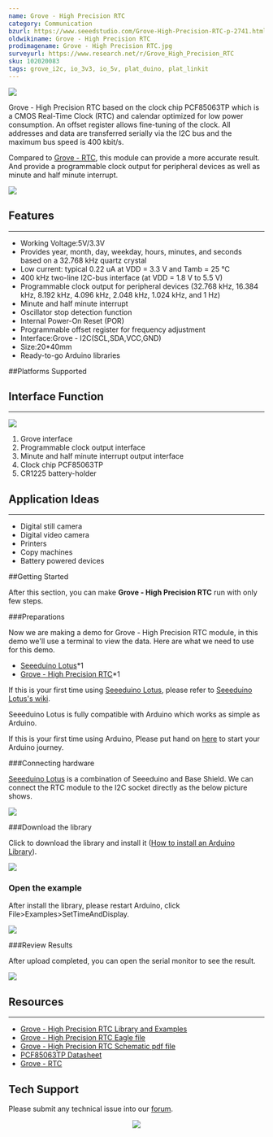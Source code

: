 ```yaml
---
name: Grove - High Precision RTC
category: Communication
bzurl: https://www.seeedstudio.com/Grove-High-Precision-RTC-p-2741.html
oldwikiname: Grove - High Precision RTC
prodimagename: Grove - High Precision RTC.jpg
surveyurl: https://www.research.net/r/Grove_High_Precision_RTC
sku: 102020083
tags: grove_i2c, io_3v3, io_5v, plat_duino, plat_linkit
---
```


![](https://raw.githubusercontent.com/SeeedDocument/Grove-High_Precision_RTC/master/img/Grove-High_Precision_RTC.jpg)

Grove - High Precision RTC based on the clock chip PCF85063TP which is a CMOS Real-Time Clock (RTC) and calendar optimized for low power consumption. An offset register allows fine-tuning of the clock. All addresses and data are transferred serially via the I2C bus and the maximum bus speed is 400 kbit/s.

Compared to [Grove - RTC](https://www.seeedstudio.com/Grove-RTC-p-758.html), this module can provide a more accurate result. And provide a programmable clock output for peripheral devices as well as minute and half minute interrupt.


[![](https://github.com/SeeedDocument/Seeed-WiKi/raw/master/docs/images/300px-Get_One_Now_Banner-ragular.png)](https://www.seeedstudio.com/Grove-High-Precision-RTC-p-2741.html)

##  Features
---
- Working Voltage:5V/3.3V
- Provides year, month, day, weekday, hours, minutes, and seconds based on a 32.768 kHz quartz crystal
- Low current: typical 0.22 uA at VDD = 3.3 V and Tamb = 25 ℃
- 400 kHz two-line I2C-bus interface (at VDD = 1.8 V to 5.5 V)
- Programmable clock output for peripheral devices (32.768 kHz, 16.384 kHz, 8.192 kHz, 4.096 kHz, 2.048 kHz, 1.024 kHz, and 1 Hz)
- Minute and half minute interrupt
- Oscillator stop detection function
- Internal Power-On Reset (POR)
- Programmable offset register for frequency adjustment
- Interface:Grove - I2C(SCL,SDA,VCC,GND)
- Size:20*40mm
- Ready-to-go Arduino libraries

##Platforms Supported

##  Interface Function
---

![](https://raw.githubusercontent.com/SeeedDocument/Grove-High_Precision_RTC/master/img/Interface.jpg)

1. Grove interface
2. Programmable clock output interface
3. Minute and half minute interrupt output interface
4. Clock chip PCF85063TP
5. CR1225 battery-holder

## Application Ideas
---
- Digital still camera
- Digital video camera
- Printers
- Copy machines
- Battery powered devices

##Getting Started

After this section, you can make **Grove - High Precision RTC** run with only few steps.

###Preparations

Now we are making a demo for Grove - High Precision RTC module, in this demo we'll use a terminal to view the data. Here are what we need to use for this demo.
 
* [Seeeduino Lotus](https://www.seeedstudio.com/Seeeduino-Lotus-ATMega328-Board-with-Grove-Interface-p-1942.html)*1
* [Grove - High Precision RTC](https://www.seeedstudio.com/)*1


If this is your first time using [Seeeduino Lotus](https://www.seeedstudio.com/Seeeduino-Lotus-ATMega328-Board-with-Grove-Interface-p-1942.html), please refer to [Seeeduino Lotus's wiki](http://wiki.seeedstudio.com/Seeeduino_Lotus/).

Seeeduino Lotus is fully compatible with Arduino which works as simple as Arduino.

If this is your first time using Arduino, Please put hand on [here](http://arduino.cc) to start your Arduino journey.

###Connecting hardware

[Seeeduino Lotus](https://www.seeedstudio.com/Seeeduino-Lotus-ATMega328-Board-with-Grove-Interface-p-1942.html) is a combination of Seeeduino and Base Shield. We can connect the RTC module to the I2C socket directly as the below picture shows.

![](https://raw.githubusercontent.com/SeeedDocument/Grove-High_Precision_RTC/master/img/connect.jpg)

###Download the library

Click to download the library and install it ([How to install an Arduino Library](http://wiki.seeed.cc/How_to_install_Arduino_Library/)).

[![](https://raw.githubusercontent.com/SeeedDocument/Grove-High_Precision_RTC/master/img/library.png)](https://github.com/Seeed-Studio/Grove_High_Precision_RTC_PCF85063TP/archive/master.zip)


### Open the example

After install the library, please restart Arduino, click File>Examples>SetTimeAndDisplay.

![](https://raw.githubusercontent.com/SeeedDocument/Grove-High_Precision_RTC/master/img/demo2.jpg)

###Review Results

After upload completed, you can open the serial monitor to see the result.

![](https://raw.githubusercontent.com/SeeedDocument/Grove-High_Precision_RTC/master/img/result.jpg)

##  Resources
---
*   [Grove - High Precision RTC Library and Examples](https://github.com/Seeed-Studio/Grove_High_Precision_RTC_PCF85063TP)
*   [Grove - High Precision RTC Eagle file](https://github.com/SeeedDocument/Grove-High_Precision_RTC/blob/master/res/sch_eagle.zip)
*   [Grove - High Precision RTC Schematic pdf file](https://github.com/SeeedDocument/Grove-High_Precision_RTC/blob/master/res/sch_pdf.pdf)
*   [PCF85063TP Datasheet](https://github.com/SeeedDocument/Grove-High_Precision_RTC/blob/master/res/PCF85063TP.pdf)
*   [Grove - RTC](https://www.seeedstudio.com/Grove-RTC-p-758.html)



## Tech Support
Please submit any technical issue into our [forum](http://forum.seeedstudio.com/). <br /><p style="text-align:center"><a href="https://www.seeedstudio.com/act-4.html" target="_blank"><img src="https://github.com/SeeedDocument/Wiki_Banner/raw/master/new_product.jpg" /></a></p>